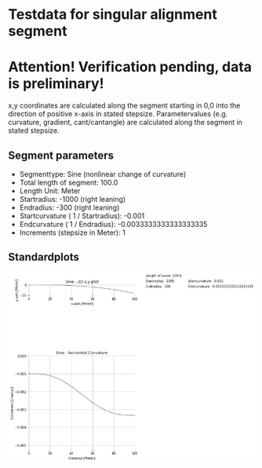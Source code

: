 # Testdata for singular alignment segment
# Attention! Verification pending, data is preliminary!
x,y coordinates are calculated along the segment starting in 0,0 into the direction of positive x-axis in stated stepsize.
Parametervalues (e.g. curvature, gradient, cant/cantangle) are calculated along the segment in stated stepsize.
## Segment parameters
* Segmenttype: Sine (nonlinear change of curvature)
* Total length of segment: 100.0
* Length Unit: Meter
* Startradius: -1000 (right leaning)
* Endradius: -300 (right leaning)
* Startcurvature ( 1 / Startradius): -0.001
* Endcurvature ( 1 / Endradius): -0.0033333333333333335
* Increments (stepsize in Meter): 1
## Standardplots
<img src="./TS6_Sine_100.0_-1000_-300_1_Meter.png">
